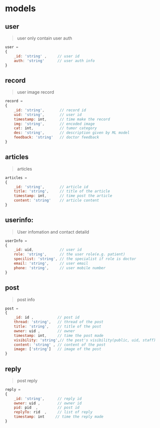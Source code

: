 # models
## user 
> user only contain user auth
```js
user =
{
	_id: 'string' ,     // user id
	auth: 'string'      // user auth info
}
```

## record
> user image record
```js
record =
{
	_id: 'string',       // record id
	uid: 'string',       // user id
	timestamp: int,      // time make the record
	img: 'string',       // encoded image
	cat: int,            // tumor category
	des: 'string',       // description given by ML model
	feedback: 'string'   // doctor feedback
}
```

## articles
> articles
```js
articles =
{
	_id: 'string',       // article id
	title: 'string',     // title of the article
	timestamp: int,      // time post the article
	content: 'string'    // article content
}
```

## userinfo:
> User infomation and contact detaild
```js
userInfo =
{
	_id: uid,            // user id
	role: 'string',      // the user role(e.g. patient)
	specilist: 'string', // the specialist if role is doctor
	email: 'string',     // user email
	phone: 'string',     // user mobile number
}
```

## post
> post info
```js
post =
{
	_id: id ,           // post id
	thread: 'string',   // thread of the post
	title: 'string',    // title of the post
	owner: uid ,        // owner
	timestamp: int,     // time the post made
	visibility: 'string',// the post's visibility(public, uid, staff)
	content: 'string' , // content of the post
	image: ['string']   // image of the post
}
```

## reply
> post reply
```js
reply =
{
	_id: 'string',      // reply id
	owner: uid ,        // owner id
	pid: pid  ,         // post id
	replyTo: rid  ,     // list of reply
	timestamp: int     // time the reply made
}
```